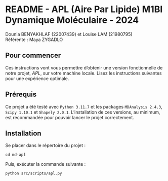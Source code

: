 README - APL (Aire Par Lipide)
M1BI Dynamique Moléculaire - 2024
==============
Dounia BENYAKHLAF (22007439) et Louise LAM (21980795)\
Référente : Maya ZYGADLO


## Pour commencer
Ces instructions vont vous permettre d’obtenir une version fonctionnelle de notre projet, *APL*, sur votre machine locale. Lisez les instructions suivantes pour une expérience optimale.

## Prérequis
Ce projet a été testé avec `Python 3.11.7` et les packages  `MDAnalysis 2.4.3`, `Scipy 1.10.1` et `Shapely 2.0.1`. L’installation de ces versions, au minimum, est recommandée pour pouvoir lancer le projet correctement.

## Installation
Se placer dans le répertoire du projet : 
```
cd md-apl
```
Puis, exécuter la commande suivante : 
```
python src/scripts/apl.py
```